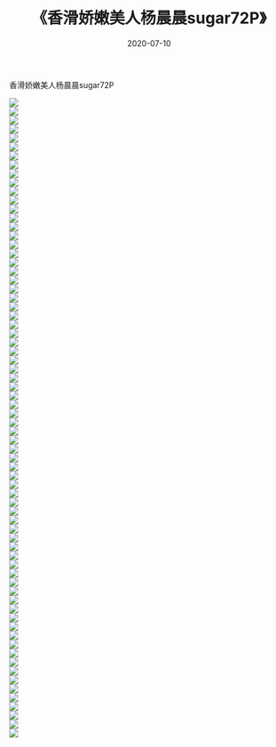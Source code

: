 ﻿---
layout: post
title:  《香滑娇嫩美人杨晨晨sugar72P》
date:   2020-07-10
img: http://pic.660000.xyz/1:/性感/2020/香滑娇嫩美人杨晨晨sugar72P/000.jpg
categories: [美女, 清纯, 唯美]
---

香滑娇嫩美人杨晨晨sugar72P

  ![](http://pic.660000.xyz/1:/性感/2020/香滑娇嫩美人杨晨晨sugar72P/001.jpg) <br> ![](http://pic.660000.xyz/1:/性感/2020/香滑娇嫩美人杨晨晨sugar72P/002.jpg) <br> ![](http://pic.660000.xyz/1:/性感/2020/香滑娇嫩美人杨晨晨sugar72P/003.jpg) <br> ![](http://pic.660000.xyz/1:/性感/2020/香滑娇嫩美人杨晨晨sugar72P/004.jpg) <br> ![](http://pic.660000.xyz/1:/性感/2020/香滑娇嫩美人杨晨晨sugar72P/005.jpg) <br> ![](http://pic.660000.xyz/1:/性感/2020/香滑娇嫩美人杨晨晨sugar72P/006.jpg) <br> ![](http://pic.660000.xyz/1:/性感/2020/香滑娇嫩美人杨晨晨sugar72P/007.jpg) <br> ![](http://pic.660000.xyz/1:/性感/2020/香滑娇嫩美人杨晨晨sugar72P/008.jpg) <br> ![](http://pic.660000.xyz/1:/性感/2020/香滑娇嫩美人杨晨晨sugar72P/009.jpg) <br> ![](http://pic.660000.xyz/1:/性感/2020/香滑娇嫩美人杨晨晨sugar72P/010.jpg) <br> ![](http://pic.660000.xyz/1:/性感/2020/香滑娇嫩美人杨晨晨sugar72P/011.jpg) <br> ![](http://pic.660000.xyz/1:/性感/2020/香滑娇嫩美人杨晨晨sugar72P/012.jpg) <br> ![](http://pic.660000.xyz/1:/性感/2020/香滑娇嫩美人杨晨晨sugar72P/013.jpg) <br> ![](http://pic.660000.xyz/1:/性感/2020/香滑娇嫩美人杨晨晨sugar72P/014.jpg) <br> ![](http://pic.660000.xyz/1:/性感/2020/香滑娇嫩美人杨晨晨sugar72P/015.jpg) <br> ![](http://pic.660000.xyz/1:/性感/2020/香滑娇嫩美人杨晨晨sugar72P/016.jpg) <br> ![](http://pic.660000.xyz/1:/性感/2020/香滑娇嫩美人杨晨晨sugar72P/017.jpg) <br> ![](http://pic.660000.xyz/1:/性感/2020/香滑娇嫩美人杨晨晨sugar72P/018.jpg) <br> ![](http://pic.660000.xyz/1:/性感/2020/香滑娇嫩美人杨晨晨sugar72P/019.jpg) <br> ![](http://pic.660000.xyz/1:/性感/2020/香滑娇嫩美人杨晨晨sugar72P/020.jpg) <br> ![](http://pic.660000.xyz/1:/性感/2020/香滑娇嫩美人杨晨晨sugar72P/021.jpg) <br> ![](http://pic.660000.xyz/1:/性感/2020/香滑娇嫩美人杨晨晨sugar72P/022.jpg) <br> ![](http://pic.660000.xyz/1:/性感/2020/香滑娇嫩美人杨晨晨sugar72P/023.jpg) <br> ![](http://pic.660000.xyz/1:/性感/2020/香滑娇嫩美人杨晨晨sugar72P/024.jpg) <br> ![](http://pic.660000.xyz/1:/性感/2020/香滑娇嫩美人杨晨晨sugar72P/025.jpg) <br> ![](http://pic.660000.xyz/1:/性感/2020/香滑娇嫩美人杨晨晨sugar72P/026.jpg) <br> ![](http://pic.660000.xyz/1:/性感/2020/香滑娇嫩美人杨晨晨sugar72P/027.jpg) <br> ![](http://pic.660000.xyz/1:/性感/2020/香滑娇嫩美人杨晨晨sugar72P/028.jpg) <br> ![](http://pic.660000.xyz/1:/性感/2020/香滑娇嫩美人杨晨晨sugar72P/029.jpg) <br> ![](http://pic.660000.xyz/1:/性感/2020/香滑娇嫩美人杨晨晨sugar72P/030.jpg) <br> ![](http://pic.660000.xyz/1:/性感/2020/香滑娇嫩美人杨晨晨sugar72P/031.jpg) <br> ![](http://pic.660000.xyz/1:/性感/2020/香滑娇嫩美人杨晨晨sugar72P/032.jpg) <br> ![](http://pic.660000.xyz/1:/性感/2020/香滑娇嫩美人杨晨晨sugar72P/033.jpg) <br> ![](http://pic.660000.xyz/1:/性感/2020/香滑娇嫩美人杨晨晨sugar72P/034.jpg) <br> ![](http://pic.660000.xyz/1:/性感/2020/香滑娇嫩美人杨晨晨sugar72P/035.jpg) <br> ![](http://pic.660000.xyz/1:/性感/2020/香滑娇嫩美人杨晨晨sugar72P/036.jpg) <br> ![](http://pic.660000.xyz/1:/性感/2020/香滑娇嫩美人杨晨晨sugar72P/037.jpg) <br> ![](http://pic.660000.xyz/1:/性感/2020/香滑娇嫩美人杨晨晨sugar72P/038.jpg) <br> ![](http://pic.660000.xyz/1:/性感/2020/香滑娇嫩美人杨晨晨sugar72P/039.jpg) <br> ![](http://pic.660000.xyz/1:/性感/2020/香滑娇嫩美人杨晨晨sugar72P/040.jpg) <br> ![](http://pic.660000.xyz/1:/性感/2020/香滑娇嫩美人杨晨晨sugar72P/041.jpg) <br> ![](http://pic.660000.xyz/1:/性感/2020/香滑娇嫩美人杨晨晨sugar72P/042.jpg) <br> ![](http://pic.660000.xyz/1:/性感/2020/香滑娇嫩美人杨晨晨sugar72P/043.jpg) <br> ![](http://pic.660000.xyz/1:/性感/2020/香滑娇嫩美人杨晨晨sugar72P/044.jpg) <br> ![](http://pic.660000.xyz/1:/性感/2020/香滑娇嫩美人杨晨晨sugar72P/045.jpg) <br> ![](http://pic.660000.xyz/1:/性感/2020/香滑娇嫩美人杨晨晨sugar72P/046.jpg) <br> ![](http://pic.660000.xyz/1:/性感/2020/香滑娇嫩美人杨晨晨sugar72P/047.jpg) <br> ![](http://pic.660000.xyz/1:/性感/2020/香滑娇嫩美人杨晨晨sugar72P/048.jpg) <br> ![](http://pic.660000.xyz/1:/性感/2020/香滑娇嫩美人杨晨晨sugar72P/049.jpg) <br> ![](http://pic.660000.xyz/1:/性感/2020/香滑娇嫩美人杨晨晨sugar72P/050.jpg) <br> ![](http://pic.660000.xyz/1:/性感/2020/香滑娇嫩美人杨晨晨sugar72P/051.jpg) <br> ![](http://pic.660000.xyz/1:/性感/2020/香滑娇嫩美人杨晨晨sugar72P/052.jpg) <br> ![](http://pic.660000.xyz/1:/性感/2020/香滑娇嫩美人杨晨晨sugar72P/053.jpg) <br> ![](http://pic.660000.xyz/1:/性感/2020/香滑娇嫩美人杨晨晨sugar72P/054.jpg) <br> ![](http://pic.660000.xyz/1:/性感/2020/香滑娇嫩美人杨晨晨sugar72P/055.jpg) <br> ![](http://pic.660000.xyz/1:/性感/2020/香滑娇嫩美人杨晨晨sugar72P/056.jpg) <br> ![](http://pic.660000.xyz/1:/性感/2020/香滑娇嫩美人杨晨晨sugar72P/057.jpg) <br> ![](http://pic.660000.xyz/1:/性感/2020/香滑娇嫩美人杨晨晨sugar72P/058.jpg) <br> ![](http://pic.660000.xyz/1:/性感/2020/香滑娇嫩美人杨晨晨sugar72P/059.jpg) <br> ![](http://pic.660000.xyz/1:/性感/2020/香滑娇嫩美人杨晨晨sugar72P/060.jpg) <br> ![](http://pic.660000.xyz/1:/性感/2020/香滑娇嫩美人杨晨晨sugar72P/061.jpg) <br> ![](http://pic.660000.xyz/1:/性感/2020/香滑娇嫩美人杨晨晨sugar72P/062.jpg) <br> ![](http://pic.660000.xyz/1:/性感/2020/香滑娇嫩美人杨晨晨sugar72P/063.jpg) <br> ![](http://pic.660000.xyz/1:/性感/2020/香滑娇嫩美人杨晨晨sugar72P/064.jpg) <br> ![](http://pic.660000.xyz/1:/性感/2020/香滑娇嫩美人杨晨晨sugar72P/065.jpg) <br> ![](http://pic.660000.xyz/1:/性感/2020/香滑娇嫩美人杨晨晨sugar72P/066.jpg) <br> ![](http://pic.660000.xyz/1:/性感/2020/香滑娇嫩美人杨晨晨sugar72P/067.jpg) <br> ![](http://pic.660000.xyz/1:/性感/2020/香滑娇嫩美人杨晨晨sugar72P/068.jpg) <br> ![](http://pic.660000.xyz/1:/性感/2020/香滑娇嫩美人杨晨晨sugar72P/069.jpg) <br> ![](http://pic.660000.xyz/1:/性感/2020/香滑娇嫩美人杨晨晨sugar72P/070.jpg) <br> ![](http://pic.660000.xyz/1:/性感/2020/香滑娇嫩美人杨晨晨sugar72P/071.jpg) <br> ![](http://pic.660000.xyz/1:/性感/2020/香滑娇嫩美人杨晨晨sugar72P/072.jpg) <br>
